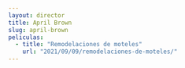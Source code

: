```yaml
---
layout: director
title: April Brown
slug: april-brown
peliculas:
  - title: "Remodelaciones de moteles"
    url: "2021/09/09/remodelaciones-de-moteles/"
---
```

